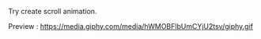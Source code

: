 Try create scroll animation. 

Preview :
https://media.giphy.com/media/hWMOBFlbUmCYjU2tsv/giphy.gif
